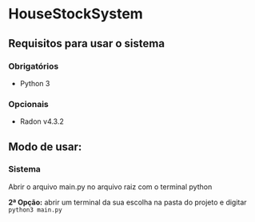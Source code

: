 # HouseStockSystem

## Requisitos para usar o sistema

### Obrigatórios
- Python 3

### Opcionais
- Radon v4.3.2

## Modo de usar:

### Sistema

Abrir o arquivo main.py no arquivo raiz com o terminal python

**2ª Opção:** abrir um terminal da sua escolha na pasta do projeto e digitar `python3 main.py`
